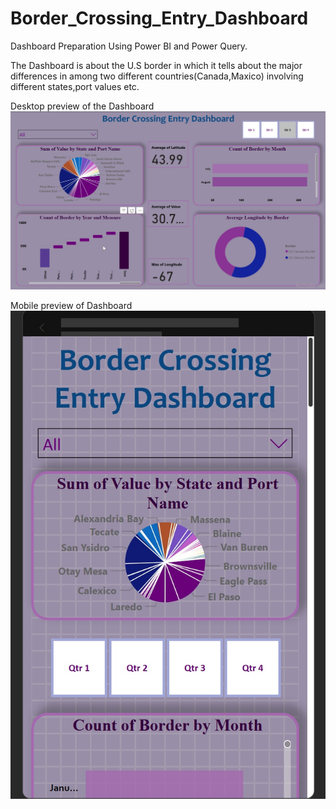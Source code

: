 # Border_Crossing_Entry_Dashboard
Dashboard Preparation Using Power BI and Power Query.

The Dashboard is about the U.S border in which it tells about the major differences in among two different countries(Canada,Maxico) involving different states,port values etc.

Desktop preview of the Dashboard 
![image alt](https://github.com/nirdeshbandi/Border_Crossing_Entry_Dashboard/blob/523db45ddd7ce7f620c2e09ac669dc5d5d8a74a6/Desktop_View.jpg)

Mobile preview of Dashboard
![image alt](https://github.com/nirdeshbandi/Border_Crossing_Entry_Dashboard/blob/e0529a89e4900682093c843a34e1246bf9daaff6/Mobile_View.jpg)
